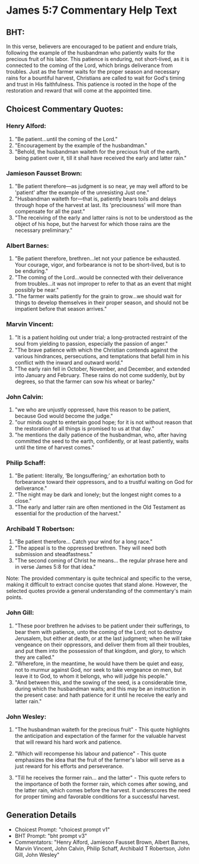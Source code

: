 # James 5:7 Commentary Help Text

## BHT:
In this verse, believers are encouraged to be patient and endure trials, following the example of the husbandman who patiently waits for the precious fruit of his labor. This patience is enduring, not short-lived, as it is connected to the coming of the Lord, which brings deliverance from troubles. Just as the farmer waits for the proper season and necessary rains for a bountiful harvest, Christians are called to wait for God's timing and trust in His faithfulness. This patience is rooted in the hope of the restoration and reward that will come at the appointed time.

## Choicest Commentary Quotes:
### Henry Alford:
1. "Be patient...until the coming of the Lord." 
2. "Encouragement by the example of the husbandman." 
3. "Behold, the husbandman waiteth for the precious fruit of the earth, being patient over it, till it shall have received the early and latter rain."

### Jamieson Fausset Brown:
1. "Be patient therefore—as judgment is so near, ye may well afford to be 'patient' after the example of the unresisting Just one."
2. "Husbandman waiteth for—that is, patiently bears toils and delays through hope of the harvest at last. Its 'preciousness' will more than compensate for all the past."
3. "The receiving of the early and latter rains is not to be understood as the object of his hope, but the harvest for which those rains are the necessary preliminary."

### Albert Barnes:
1. "Be patient therefore, brethren...let not your patience be exhausted. Your courage, vigor, and forbearance is not to be short-lived, but is to be enduring."
2. "The coming of the Lord...would be connected with their deliverance from troubles...it was not improper to refer to that as an event that might possibly be near."
3. "The farmer waits patiently for the grain to grow...we should wait for things to develop themselves in their proper season, and should not be impatient before that season arrives."

### Marvin Vincent:
1. "It is a patient holding out under trial; a long-protracted restraint of the soul from yielding to passion, especially the passion of anger."
2. "The brave patience with which the Christian contends against the various hindrances, persecutions, and temptations that befall him in his conflict with the inward and outward world."
3. "The early rain fell in October, November, and December, and extended into January and February. These rains do not come suddenly, but by degrees, so that the farmer can sow his wheat or barley."

### John Calvin:
1. "we who are unjustly oppressed, have this reason to be patient, because God would become the judge."
2. "our minds ought to entertain good hope; for it is not without reason that the restoration of all things is promised to us at that day."
3. "he mentions the daily patience of the husbandman, who, after having committed the seed to the earth, confidently, or at least patiently, waits until the time of harvest comes."

### Philip Schaff:
1. "Be patient: literally, ‘Be longsuffering;’ an exhortation both to forbearance toward their oppressors, and to a trustful waiting on God for deliverance."
2. "The night may be dark and lonely; but the longest night comes to a close."
3. "The early and latter rain are often mentioned in the Old Testament as essential for the production of the harvest."

### Archibald T Robertson:
1. "Be patient therefore... Catch your wind for a long race." 
2. "The appeal is to the oppressed brethren. They will need both submission and steadfastness."
3. "The second coming of Christ he means... the regular phrase here and in verse James 5:8 for that idea."

Note: The provided commentary is quite technical and specific to the verse, making it difficult to extract concise quotes that stand alone. However, the selected quotes provide a general understanding of the commentary's main points.

### John Gill:
1. "These poor brethren he advises to be patient under their sufferings, to bear them with patience, unto the coming of the Lord; not to destroy Jerusalem, but either at death, or at the last judgment; when he will take vengeance on their oppressors, and deliver them from all their troubles, and put them into the possession of that kingdom, and glory, to which they are called."
2. "Wherefore, in the meantime, he would have them be quiet and easy, not to murmur against God, nor seek to take vengeance on men, but leave it to God, to whom it belongs, who will judge his people."
3. "And between this, and the sowing of the seed, is a considerable time, during which the husbandman waits; and this may be an instruction in the present case: and hath patience for it until he receive the early and latter rain."

### John Wesley:
1. "The husbandman waiteth for the precious fruit" - This quote highlights the anticipation and expectation of the farmer for the valuable harvest that will reward his hard work and patience.

2. "Which will recompense his labour and patience" - This quote emphasizes the idea that the fruit of the farmer's labor will serve as a just reward for his efforts and perseverance.

3. "Till he receives the former rain... and the latter" - This quote refers to the importance of both the former rain, which comes after sowing, and the latter rain, which comes before the harvest. It underscores the need for proper timing and favorable conditions for a successful harvest.


## Generation Details
- Choicest Prompt: "choicest prompt v1"
- BHT Prompt: "bht prompt v3"
- Commentators: "Henry Alford, Jamieson Fausset Brown, Albert Barnes, Marvin Vincent, John Calvin, Philip Schaff, Archibald T Robertson, John Gill, John Wesley"
